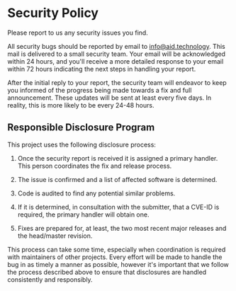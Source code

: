 # Security Policy

Please report to us any security issues you find.

All security bugs should be reported by email to [info@aid.technology](mailto:info@aid.technology?subject=[GitHub]%20Security%20Report).
This mail is delivered to a small security team. Your email will be acknowledged
within 24 hours, and you'll receive a more detailed response to your email within
72 hours indicating the next steps in handling your report.

After the initial reply to your report, the security team will endeavor to keep you
informed of the progress being made towards a fix and full announcement. These updates
will be sent at least every five days. In reality, this is more likely to be every
24-48 hours.

## Responsible Disclosure Program

This project uses the following disclosure process:

1. Once the security report is received it is assigned a primary handler. This person
coordinates the fix and release process.

2. The issue is confirmed and a list of affected software is determined.

3. Code is audited to find any potential similar problems.

4. If it is determined, in consultation with the submitter, that a CVE-ID is required,
the primary handler will obtain one.

5. Fixes are prepared for, at least, the two most recent major releases and the head/master
revision.

This process can take some time, especially when coordination is required with maintainers
of other projects. Every effort will be made to handle the bug in as timely a manner as possible,
however it's important that we follow the process described above to ensure that disclosures
are handled consistently and responsibly.
